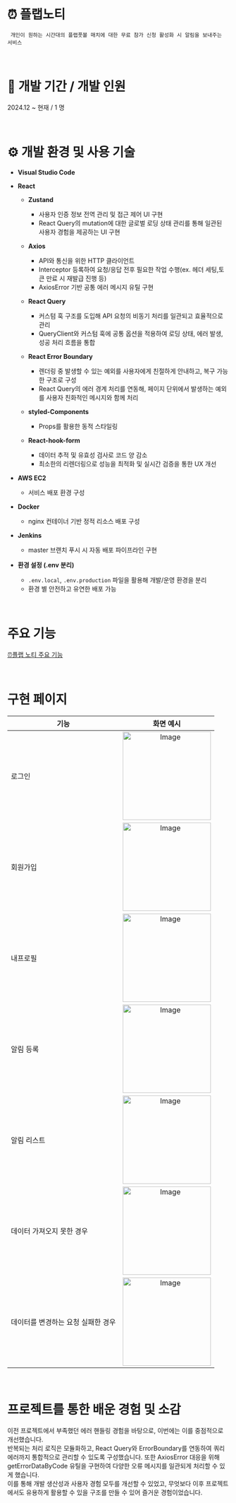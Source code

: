 # ⏰ 플랩노티
```
 개인이 원하는 시간대의 플랩풋볼 매치에 대한 무료 참가 신청 활성화 시 알림을 보내주는 서비스
```
<br/>


# 📆 개발 기간 / 개발 인원
2024.12 ~ 현재 / 1 명

<br/>

# ⚙ 개발 환경 및 사용 기술
- **Visual Studio Code**
- **React**
  * **Zustand**
    - 사용자 인증 정보 전역 관리 및 접근 제어 UI 구현
    - React Query의 mutation에 대한 글로벌 로딩 상태 관리를 통해 일관된 사용자 경험을 제공하는 UI 구현
   
  * **Axios**
    -  API와 통신을 위한 HTTP 클라이언트
    -  Interceptor 등록하여 요청/응답 전후 필요한 작업 수행(ex. 헤더 세팅,토큰 만료 시 재발급 진행 등)
    -  AxiosError 기반 공통 에러 메시지 유틸 구현
 
  * **React Query**
    - 커스텀 훅 구조를 도입해 API 요청의 비동기 처리를 일관되고 효율적으로 관리
    - QueryClient와 커스텀 훅에 공통 옵션을 적용하여 로딩 상태, 에러 발생, 성공 처리 흐름을 통합

  * **React Error Boundary**
    -  렌더링 중 발생할 수 있는 예외를 사용자에게 친절하게 안내하고, 복구 가능한 구조로 구성
    -  React Query의 에러 경계 처리를 연동해, 페이지 단위에서 발생하는 예외를 사용자 친화적인 메시지와 함께 처리

  * **styled-Components**
    - Props를 활용한 동적 스타일링
      
  * **React-hook-form**
    - 데이터 추적 및 유효성 검사로 코드 양 감소
    - 최소한의 리렌더링으로 성능을 최적화 및 실시간 검증을 통한 UX 개선
   
- **AWS EC2**
  * 서비스 배포 환경 구성
- **Docker**
  * nginx 컨테이너 기반 정적 리소스 배포 구성

- **Jenkins**
  * master 브랜치 푸시 시 자동 배포 파이프라인 구현

- **환경 설정 (.env 분리)**
   * `.env.local`, `.env.production` 파일을 활용해 개발/운영 환경을 분리
   * 환경 별 안전하고 유연한 배포 가능


<br/>

# 주요 기능
[⏰플랩 노티 주요 기능](https://github.com/shonseonghyun/subnoti-front-v2/wiki/%EC%A3%BC%EC%9A%94-%EA%B8%B0%EB%8A%A5)

<br/>

# 구현 페이지
| 기능 | 화면 예시 |
|------|-----------|
| 로그인 | <div align="center"><img width="200" alt="Image" src="https://github.com/user-attachments/assets/60cb0eb7-4f58-4ca4-9946-2133412bfa82" /></div> |
| 회원가입 | <div align="center"><img width="200" alt="Image" src="https://github.com/user-attachments/assets/bc7fd0a6-b20d-479a-a7f4-424afb23d7a9" /></div> |
| 내프로필 | <div align="center"><img width="200" alt="Image" src="https://github.com/user-attachments/assets/d5ba024b-1f46-4508-a815-2f325b468c40" /></div> |
| 알림 등록 |  <div align="center"><img width="200" alt="Image" src="https://github.com/user-attachments/assets/a01c5c87-83fa-4ca8-9978-1ad74583b041" /></div> |
| 알림 리스트 |  <div align="center"><img width="200" alt="Image" src="https://github.com/user-attachments/assets/c19bfbca-aaa5-42ab-b207-51bd46d8efa9" /></div> |
| 데이터 가져오지 못한 경우 |  <div align="center"><img width="200" alt="Image" src="https://github.com/user-attachments/assets/d33bee69-0288-4bde-83f5-049cab75df91" /></div> |
| 데이터를 변경하는 요청 실패한 경우 |  <div align="center"><img width="200" alt="Image" src="https://github.com/user-attachments/assets/4ea03777-5709-4a8c-b7af-73b86efea00b" /></div> |
<br/>

# 프로젝트를 통한 배운 경험 및 소감
이전 프로젝트에서 부족했던 에러 핸들링 경험을 바탕으로, 이번에는 이를 중점적으로 개선했습니다.
<br/>
반복되는 처리 로직은 모듈화하고, React Query와 ErrorBoundary를 연동하여 쿼리 에러까지 통합적으로 관리할 수 있도록 구성했습니다. 또한 AxiosError 대응을 위해 getErrorDataByCode 유틸을 구현하여 다양한 오류 메시지를 일관되게 처리할 수 있게 했습니다.
<br/>
이를 통해 개발 생산성과 사용자 경험 모두를 개선할 수 있었고,
무엇보다 이후 프로젝트에서도 유용하게 활용할 수 있을 구조를 만들 수 있어 즐거운 경험이었습니다.
